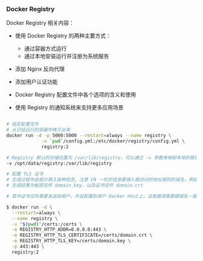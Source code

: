 ### Docker Registry

Docker Registry 相关内容：

* 使用 Docker Registry 的两种主要方式：
	* 通过容器方式运行
	* 通过本地安装运行并注册为系统服务

* 添加 Nginx 反向代理

* 添加用户认证功能

* Docker Registry 配置文件中各个选项的含义和使用

* 使用 Registry 的通知系统来支持更多应用场景




```bash

# 指定配置文件
# 从已经运行的容器中拷贝出来
docker run -d -p 5000:5000 --restart=always --name registry \
             -v `pwd`/config.yml:/etc/docker/registry/config.yml \
             registry:2

# Registry 默认的存储位置为 /var/lib/registry，可以通过 -v 参数来映射本地的路径到容器内。
-v /opt/data/registry:/var/lib/registry

# 配置 TLS 证书
# 生成过程中会提示填入各种信息，注意 CN 一栏的信息要填入跟访问的地址相同的域名，例如这里应该为myrepo.com
# 生成结果为秘钥文件 domain.key，以及证书文件 domain.crt

# 其中证书文件需要发送给用户，并且配置到用户 Docker Host上，注意路径需要跟域名一致，例如：/etc/docker/certs.d/myrepo.com:443/domain.crt

$ docker run -d \
  --restart=always \
  --name registry \
  -v "$(pwd)"/certs:/certs \
  -e REGISTRY_HTTP_ADDR=0.0.0.0:443 \
  -e REGISTRY_HTTP_TLS_CERTIFICATE=/certs/domain.crt \
  -e REGISTRY_HTTP_TLS_KEY=/certs/domain.key \
  -p 443:443 \
  registry:2




```





